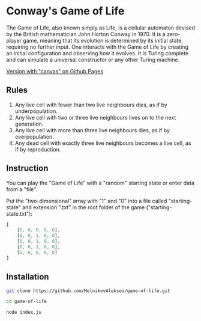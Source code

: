# Conway's Game of Life

The Game of Life, also known simply as Life, is a cellular automaton devised by the British mathematician John Horton Conway in 1970. It is a zero-player game, meaning that its evolution is determined by its initial state, requiring no further input. One interacts with the Game of Life by creating an initial configuration and observing how it evolves. It is Turing complete and can simulate a universal constructor or any other Turing machine.

[Version with "canvas" on Github Pages](https://melnikovaleksei.github.io/conways-game-of-life/index.html)

## Rules

1. Any live cell with fewer than two live neighbours dies, as if by underpopulation.
2. Any live cell with two or three live neighbours lives on to the next generation.
3. Any live cell with more than three live neighbours dies, as if by overpopulation.
4. Any dead cell with exactly three live neighbours becomes a live cell, as if by reproduction.

## Instruction

You can play the "Game of Life" with a "random" starting state or enter data from a "file".

Put the "two-dimensional" array with "1" and "0" into a file called "starting-state" and extension ".txt" in the root folder of the game ("starting-state.txt"):

```javascript
[
    [0, 0, 0, 0, 0],
    [0, 0, 1, 0, 0], 
    [0, 0, 1, 0, 0],
    [0, 0, 1, 0, 0],
    [0, 0, 0, 0, 0]
]
```

## Installation

```bash
git clone https://github.com/MelnikovAleksei/game-of-life.git

cd game-of-life

node index.js
```

